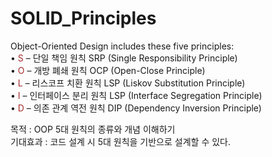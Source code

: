# SOLID_Principles
Object-Oriented Design includes these five principles:<br>
• <span style="color:brown">S</span> – 단일 책임 원칙 SRP (Single Responsibility Principle)<br>
• <span style="color:brown">O</span> – 개방 폐쇄 원칙 OCP (Open-Close Principle)<br>
• <span style="color:brown">L</span> – 리스코프 치환 원칙 LSP (Liskov Substitution Principle)<br>
• <span style="color:brown">I</span> – 인터페이스 분리 원칙 LSP (Interface Segregation Principle)<br>
• <span style="color:brown">D</span> – 의존 관계 역전 원칙 DIP (Dependency Inversion Principle)<br>

목적 : OOP 5대 원칙의 종류와 개념 이해하기<br>
기대효과 : 코드 설계 시 5대 원칙을 기반으로 설계할 수 있다.
